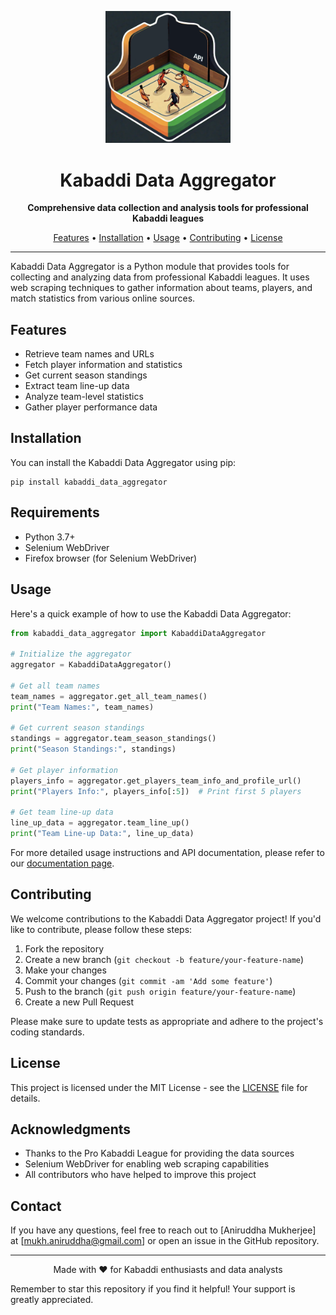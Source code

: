 <p align="center">
  <img src="docs/assets/kabaddi_api_logo.png" alt="Kabaddi Data Aggregator Logo" width="200"/>
</p>

<h1 align="center">Kabaddi Data Aggregator</h1>

<p align="center">
  <strong>Comprehensive data collection and analysis tools for professional Kabaddi leagues</strong>
</p>

<p align="center">
  <a href="#features">Features</a> •
  <a href="#installation">Installation</a> •
  <a href="#usage">Usage</a> •
  <a href="#contributing">Contributing</a> •
  <a href="#license">License</a>
</p>

---

Kabaddi Data Aggregator is a Python module that provides tools for collecting and analyzing data from professional Kabaddi leagues. It uses web scraping techniques to gather information about teams, players, and match statistics from various online sources.

## Features

- Retrieve team names and URLs
- Fetch player information and statistics
- Get current season standings
- Extract team line-up data
- Analyze team-level statistics
- Gather player performance data

## Installation

You can install the Kabaddi Data Aggregator using pip:

```
pip install kabaddi_data_aggregator
```

## Requirements

- Python 3.7+
- Selenium WebDriver
- Firefox browser (for Selenium WebDriver)

## Usage

Here's a quick example of how to use the Kabaddi Data Aggregator:

```python
from kabaddi_data_aggregator import KabaddiDataAggregator

# Initialize the aggregator
aggregator = KabaddiDataAggregator()

# Get all team names
team_names = aggregator.get_all_team_names()
print("Team Names:", team_names)

# Get current season standings
standings = aggregator.team_season_standings()
print("Season Standings:", standings)

# Get player information
players_info = aggregator.get_players_team_info_and_profile_url()
print("Players Info:", players_info[:5])  # Print first 5 players

# Get team line-up data
line_up_data = aggregator.team_line_up()
print("Team Line-up Data:", line_up_data)
```

For more detailed usage instructions and API documentation, please refer to our [documentation page](https://your-documentation-url.com).

## Contributing

We welcome contributions to the Kabaddi Data Aggregator project! If you'd like to contribute, please follow these steps:

1. Fork the repository
2. Create a new branch (`git checkout -b feature/your-feature-name`)
3. Make your changes
4. Commit your changes (`git commit -am 'Add some feature'`)
5. Push to the branch (`git push origin feature/your-feature-name`)
6. Create a new Pull Request

Please make sure to update tests as appropriate and adhere to the project's coding standards.

## License

This project is licensed under the MIT License - see the [LICENSE](LICENSE) file for details.

## Acknowledgments

- Thanks to the Pro Kabaddi League for providing the data sources
- Selenium WebDriver for enabling web scraping capabilities
- All contributors who have helped to improve this project

## Contact

If you have any questions, feel free to reach out to [Aniruddha Mukherjee] at [mukh.aniruddha@gmail.com] or open an issue in the GitHub repository.

---

<p align="center">
  Made with ❤️ for Kabaddi enthusiasts and data analysts
</p>

Remember to star this repository if you find it helpful! Your support is greatly appreciated.

